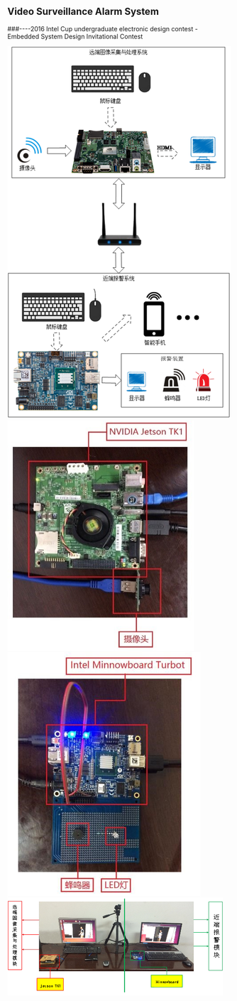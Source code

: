 Video Surveillance Alarm System
---
###----2016 Intel Cup undergraduate electronic design contest - Embedded System Design Invitational Contest

![](https://github.com/zhulinn/Video-Surveillance-Alarm/raw/master/pic/Design.png)<br>
![](https://github.com/zhulinn/Video-Surveillance-Alarm/raw/master/pic/captor.jpg)
![](https://github.com/zhulinn/Video-Surveillance-Alarm/raw/master/pic/monitor.jpg)<br>
![](https://github.com/zhulinn/Video-Surveillance-Alarm/raw/master/pic/demo.png)
